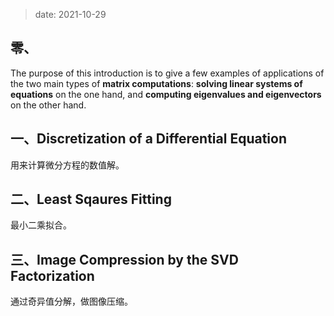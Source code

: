 
> date: 2021-10-29


## 零、

The purpose of this introduction is to give a few examples of applications of the two main types of **matrix computations**: **solving linear systems of equations** on the one hand, and **computing eigenvalues and eigenvectors** on the other hand.



## 一、Discretization of a Differential Equation

用来计算微分方程的数值解。



## 二、Least Sqaures Fitting

最小二乘拟合。



## 三、Image Compression by the SVD Factorization

通过奇异值分解，做图像压缩。
